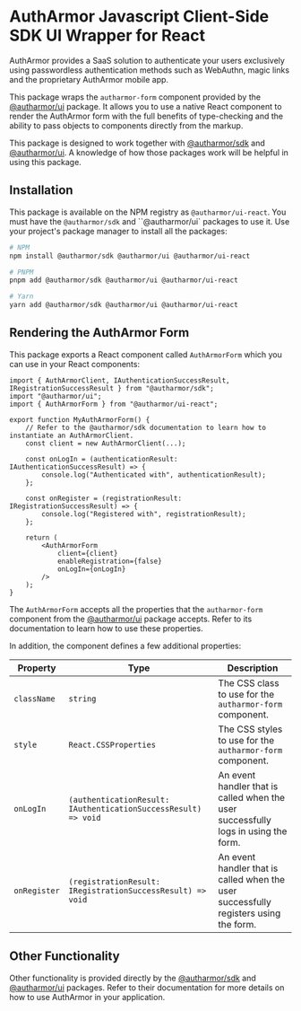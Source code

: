 # AuthArmor Javascript Client-Side SDK UI Wrapper for React

AuthArmor provides a SaaS solution to authenticate your users exclusively using passwordless authentication methods such as WebAuthn, magic links and the proprietary AuthArmor mobile app.

This package wraps the `autharmor-form` component provided by the [@autharmor/ui](https://github.com/AuthArmor/autharmor-jsclient-sdk-ui) package. It allows you to use a native React component to render the AuthArmor form with the full benefits of type-checking and the ability to pass objects to components directly from the markup.

This package is designed to work together with [@autharmor/sdk](https://github.com/AuthArmor/autharmor-jsclient-sdk) and [@autharmor/ui](https://github.com/AuthArmor/autharmor-jsclient-sdk-ui). A knowledge of how those packages work will be helpful in using this package.

## Installation

This package is available on the NPM registry as `@autharmor/ui-react`. You must have the `@autharmor/sdk` and ``@autharmor/ui` packages to use it. Use your project's package manager to install all the packages:

```sh
# NPM
npm install @autharmor/sdk @autharmor/ui @autharmor/ui-react

# PNPM
pnpm add @autharmor/sdk @autharmor/ui @autharmor/ui-react

# Yarn
yarn add @autharmor/sdk @autharmor/ui @autharmor/ui-react
```

## Rendering the AuthArmor Form

This package exports a React component called `AuthArmorForm` which you can use in your React components:

```tsx
import { AuthArmorClient, IAuthenticationSuccessResult, IRegistrationSuccessResult } from "@autharmor/sdk";
import "@autharmor/ui";
import { AuthArmorForm } from "@autharmor/ui-react";

export function MyAuthArmorForm() {
    // Refer to the @autharmor/sdk documentation to learn how to instantiate an AuthArmorClient.
    const client = new AuthArmorClient(...);

    const onLogIn = (authenticationResult: IAuthenticationSuccessResult) => {
        console.log("Authenticated with", authenticationResult);
    };

    const onRegister = (registrationResult: IRegistrationSuccessResult) => {
        console.log("Registered with", registrationResult);
    };

    return (
        <AuthArmorForm
            client={client}
            enableRegistration={false}
            onLogIn={onLogIn}
        />
    );
}
```

The `AuthArmorForm` accepts all the properties that the `autharmor-form` component from the [@autharmor/ui](https://github.com/AuthArmor/autharmor-jsclient-sdk-ui) package accepts. Refer to its documentation to learn how to use these properties.

In addition, the component defines a few additional properties:

| **Property** | **Type**                                                       | **Description**                                                                      |
|--------------|----------------------------------------------------------------|--------------------------------------------------------------------------------------|
| `className`  | `string`                                                       | The CSS class to use for the `autharmor-form` component.                             |
| `style`      | `React.CSSProperties`                                          | The CSS styles to use for the `autharmor-form` component.                            |
| `onLogIn`    | `(authenticationResult: IAuthenticationSuccessResult) => void` | An event handler that is called when the user successfully logs in using the form.   |
| `onRegister` | `(registrationResult: IRegistrationSuccessResult) => void`     | An event handler that is called when the user successfully registers using the form. |

## Other Functionality

Other functionality is provided directly by the [@autharmor/sdk](https://github.com/AuthArmor/autharmor-jsclient-sdk) and [@autharmor/ui](https://github.com/AuthArmor/autharmor-jsclient-sdk-ui) packages. Refer to their documentation for more details on how to use AuthArmor in your application.
